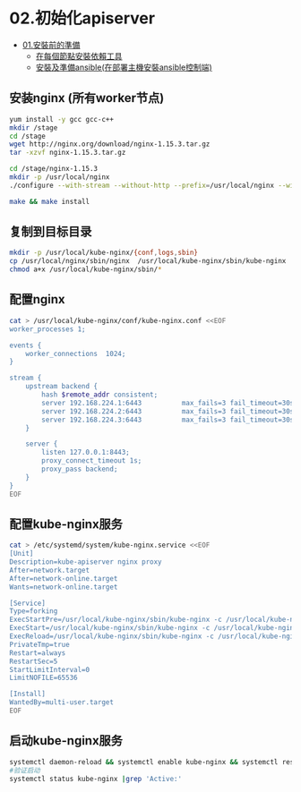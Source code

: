 # 02.初始化apiserver

<!-- TOC -->

- [01.安裝前的準備](#01.安裝前的準備)
    - [在每個節點安裝依賴工具](#在每個節點安裝依賴工具)
    - [安裝及準備ansible(在部署主機安裝ansible控制端)](#安裝及準備ansible(在部署主機安裝ansible控制端))

<!-- /TOC -->

## 安装nginx (所有worker节点)



``` bash
yum install -y gcc gcc-c++
mkdir /stage
cd /stage
wget http://nginx.org/download/nginx-1.15.3.tar.gz
tar -xzvf nginx-1.15.3.tar.gz

cd /stage/nginx-1.15.3
mkdir -p /usr/local/nginx
./configure --with-stream --without-http --prefix=/usr/local/nginx --without-http_uwsgi_module --without-http_scgi_module --without-http_fastcgi_module

make && make install
```

## 复制到目标目录

``` bash
mkdir -p /usr/local/kube-nginx/{conf,logs,sbin}
cp /usr/local/nginx/sbin/nginx  /usr/local/kube-nginx/sbin/kube-nginx
chmod a+x /usr/local/kube-nginx/sbin/*
```

## 配置nginx

``` bash
cat > /usr/local/kube-nginx/conf/kube-nginx.conf <<EOF
worker_processes 1;

events {
    worker_connections  1024;
}

stream {
    upstream backend {
        hash $remote_addr consistent;
        server 192.168.224.1:6443          max_fails=3 fail_timeout=30s;
        server 192.168.224.2:6443          max_fails=3 fail_timeout=30s;
        server 192.168.224.3:6443          max_fails=3 fail_timeout=30s;
    }

    server {
        listen 127.0.0.1:8443;
        proxy_connect_timeout 1s;
        proxy_pass backend;  
    }
}
EOF
```

## 配置kube-nginx服务

``` bash
cat > /etc/systemd/system/kube-nginx.service <<EOF
[Unit]
Description=kube-apiserver nginx proxy
After=network.target
After=network-online.target
Wants=network-online.target

[Service]
Type=forking
ExecStartPre=/usr/local/kube-nginx/sbin/kube-nginx -c /usr/local/kube-nginx/conf/kube-nginx.conf -p /usr/local/kube-nginx -t
ExecStart=/usr/local/kube-nginx/sbin/kube-nginx -c /usr/local/kube-nginx/conf/kube-nginx.conf -p /usr/local/kube-nginx
ExecReload=/usr/local/kube-nginx/sbin/kube-nginx -c /usr/local/kube-nginx/conf/kube-nginx.conf -p /usr/local/kube-nginx -s reload
PrivateTmp=true
Restart=always
RestartSec=5
StartLimitInterval=0
LimitNOFILE=65536

[Install]
WantedBy=multi-user.target
EOF
```
## 启动kube-nginx服务
``` bash
systemctl daemon-reload && systemctl enable kube-nginx && systemctl restart kube-nginx
#验证启动
systemctl status kube-nginx |grep 'Active:'
```

